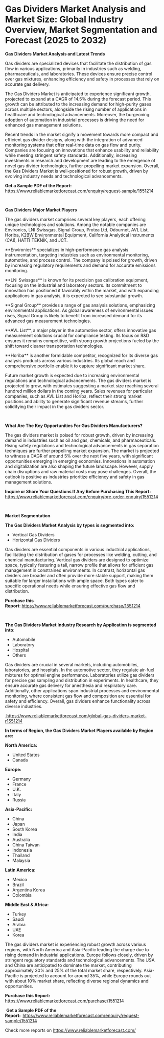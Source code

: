<p><h1>Gas Dividers Market Analysis and Market Size: Global Industry Overview, Market Segmentation and Forecast (2025 to 2032)</h1></p><p><strong>Gas Dividers Market Analysis and Latest Trends</strong></p>
<p><p>Gas dividers are specialized devices that facilitate the distribution of gas flow in various applications, primarily in industries such as welding, pharmaceuticals, and laboratories. These devices ensure precise control over gas mixtures, enhancing efficiency and safety in processes that rely on accurate gas delivery.</p><p>The Gas Dividers Market is anticipated to experience significant growth, projected to expand at a CAGR of 14.5% during the forecast period. This growth can be attributed to the increasing demand for high-purity gases across multiple sectors, alongside the rising number of applications in healthcare and technological advancements. Moreover, the burgeoning adoption of automation in industrial processes is driving the need for enhanced gas management solutions.</p><p>Recent trends in the market signify a movement towards more compact and efficient gas divider designs, along with the integration of advanced monitoring systems that offer real-time data on gas flow and purity. Companies are focusing on innovations that enhance usability and reliability while meeting stringent safety standards. Additionally, increasing investments in research and development are leading to the emergence of novel gas divider technologies, further propelling market expansion. Overall, the Gas Dividers Market is well-positioned for robust growth, driven by evolving industry needs and technological advancements.</p></p>
<p><strong>Get a Sample PDF of the Report:&nbsp;</strong> <a href="https://www.reliablemarketforecast.com/enquiry/request-sample/1551214?utm_campaign=1890&utm_medium=2&utm_source=Github&utm_content=ia&utm_term=27022025&utm_id=gas-dividers">https://www.reliablemarketforecast.com/enquiry/request-sample/1551214</a></p>
<p>&nbsp;</p>
<p><strong>Gas Dividers Major Market Players</strong></p>
<p><p>The gas dividers market comprises several key players, each offering unique technologies and solutions. Among the notable companies are Environics, LNI Swissgas, Signal Group, Protea Ltd, Odournet, AVL List, Horiba, K2BW Environmental Equipment, California Analytical Instruments (CAI), HATTİ TEKNİK, and JCT.</p><p>**Environics** specializes in high-performance gas analysis instrumentation, targeting industries such as environmental monitoring, automotive, and process control. The company is poised for growth, driven by increasing regulatory requirements and demand for accurate emissions monitoring.</p><p>**LNI Swissgas** is known for its precision gas calibration equipment, focusing on the industrial and laboratory sectors. Its commitment to innovation has positioned it favorably within the market, and with expanding applications in gas analysis, it is expected to see substantial growth.</p><p>**Signal Group** provides a range of gas analysis solutions, emphasizing environmental applications. As global awareness of environmental issues rises, Signal Group is likely to benefit from increased demand for its advanced gas measurement technologies.</p><p>**AVL List**, a major player in the automotive sector, offers innovative gas measurement solutions crucial for compliance testing. Its focus on R&D ensures it remains competitive, with strong growth projections fueled by the shift toward cleaner transportation technologies.</p><p>**Horiba** is another formidable competitor, recognized for its diverse gas analysis products across various industries. Its global reach and comprehensive portfolio enable it to capture significant market share.</p><p>Future market growth is expected due to increasing environmental regulations and technological advancements. The gas dividers market is projected to grow, with estimates suggesting a market size reaching several hundred million dollars in the coming years. Sales revenues for particular companies, such as AVL List and Horiba, reflect their strong market positions and ability to generate significant revenue streams, further solidifying their impact in the gas dividers sector.</p></p>
<p>&nbsp;</p>
<p><strong>What Are The Key Opportunities For Gas Dividers Manufacturers?</strong></p>
<p><p>The gas dividers market is poised for robust growth, driven by increasing demand in industries such as oil and gas, chemicals, and pharmaceuticals. Rising safety regulations and technological advancements in gas separation techniques are further propelling market expansion. The market is projected to witness a CAGR of around 5% over the next five years, with significant opportunities emerging in emerging economies. Innovations in automation and digitalization are also shaping the future landscape. However, supply chain disruptions and raw material costs may pose challenges. Overall, the outlook is positive as industries prioritize efficiency and safety in gas management solutions.</p></p>
<p><strong>Inquire or Share Your Questions If Any Before Purchasing This Report:</strong> <a href="https://www.reliablemarketforecast.com/enquiry/pre-order-enquiry/1551214?utm_campaign=1890&utm_medium=2&utm_source=Github&utm_content=ia&utm_term=27022025&utm_id=gas-dividers">https://www.reliablemarketforecast.com/enquiry/pre-order-enquiry/1551214</a></p>
<p>&nbsp;</p>
<p><strong>Market Segmentation</strong></p>
<p><strong>The Gas Dividers Market Analysis by types is segmented into:</strong></p>
<p><ul><li>Vertical Gas Dividers</li><li>Horizontal Gas Dividers</li></ul></p>
<p><p>Gas dividers are essential components in various industrial applications, facilitating the distribution of gases for processes like welding, cutting, and chemical manufacturing. Vertical gas dividers are designed to optimize space, typically featuring a tall, narrow profile that allows for efficient gas management in constrained environments. In contrast, horizontal gas dividers are broader and often provide more stable support, making them suitable for larger installations with ample space. Both types cater to specific operational needs while ensuring effective gas flow and distribution.</p></p>
<p><strong>Purchase this Report:&nbsp;</strong><a href="https://www.reliablemarketforecast.com/purchase/1551214?utm_campaign=1890&utm_medium=2&utm_source=Github&utm_content=ia&utm_term=27022025&utm_id=gas-dividers">https://www.reliablemarketforecast.com/purchase/1551214</a></p>
<p>&nbsp;</p>
<p><strong>The Gas Dividers Market Industry Research by Application is segmented into:</strong></p>
<p><ul><li>Automobile</li><li>Laboratory</li><li>Hospital</li><li>Others</li></ul></p>
<p><p>Gas dividers are crucial in several markets, including automobiles, laboratories, and hospitals. In the automotive sector, they regulate air-fuel mixtures for optimal engine performance. Laboratories utilize gas dividers for precise gas sampling and distribution in experiments. In healthcare, they ensure accurate gas delivery for anesthesia and respiratory care. Additionally, other applications span industrial processes and environmental monitoring, where consistent gas flow and composition are essential for safety and efficiency. Overall, gas dividers enhance functionality across diverse industries.</p></p>
<p><a href="https://www.reliablemarketforecast.com/global-gas-dividers-market-r1551214?utm_campaign=1890&utm_medium=2&utm_source=Github&utm_content=ia&utm_term=27022025&utm_id=gas-dividers">&nbsp;https://www.reliablemarketforecast.com/global-gas-dividers-market-r1551214</a></p>
<p><strong>In terms of Region, the Gas Dividers Market Players available by Region are:</strong></p>
<p>
    <p> <strong> North America: </strong>
        <ul>
            <li>United States</li>
            <li>Canada</li>
        </ul>
        </p> 
    <p> <strong> Europe: </strong>
        <ul>
            <li>Germany</li>
            <li>France</li>
            <li>U.K.</li>
            <li>Italy</li>
            <li>Russia</li>
        </ul>
        </p> 
    <p> <strong> Asia-Pacific: </strong>
        <ul>
            <li>China</li>
            <li>Japan</li>
            <li>South Korea</li>
            <li>India</li>
            <li>Australia</li>
            <li>China Taiwan</li>
            <li>Indonesia</li>
            <li>Thailand</li>
            <li>Malaysia</li>
        </ul>
        </p> 
    <p> <strong> Latin America: </strong>
        <ul>
            <li>Mexico</li>
            <li>Brazil</li>
            <li>Argentina Korea</li>
            <li>Colombia</li>
        </ul>
        </p> 
    <p> <strong> Middle East & Africa: </strong>
        <ul>
            <li>Turkey</li>
            <li>Saudi</li>
            <li>Arabia</li>
            <li>UAE</li>
            <li>Korea</li>
        </ul>
    </p>
    </p>
<p><p>The gas dividers market is experiencing robust growth across various regions, with North America and Asia-Pacific leading the charge due to rising demand in industrial applications. Europe follows closely, driven by stringent regulatory standards and technological advancements. The USA and China are anticipated to dominate the market, contributing approximately 30% and 25% of the total market share, respectively. Asia-Pacific is projected to account for around 35%, while Europe rounds out with about 10% market share, reflecting diverse regional dynamics and opportunities.</p></p>
<p><strong>Purchase this Report: </strong><a href="https://www.reliablemarketforecast.com/purchase/1551214?utm_campaign=1890&utm_medium=2&utm_source=Github&utm_content=ia&utm_term=27022025&utm_id=gas-dividers">https://www.reliablemarketforecast.com/purchase/1551214</a></p>
<p>&nbsp;<strong>Get a Sample PDF of the Report:&nbsp;&nbsp;</strong><a href="https://www.reliablemarketforecast.com/enquiry/request-sample/1551214?utm_campaign=1890&utm_medium=2&utm_source=Github&utm_content=ia&utm_term=27022025&utm_id=gas-dividers">https://www.reliablemarketforecast.com/enquiry/request-sample/1551214</a></p>
<p><strong></strong></p>
<p>Check more reports on <a href="https://www.reliablemarketforecast.com/?utm_campaign=1890&utm_medium=2&utm_source=Github&utm_content=ia&utm_term=27022025&utm_id=gas-dividers">https://www.reliablemarketforecast.com/</a></p>